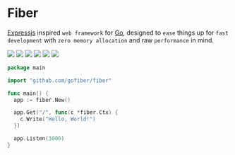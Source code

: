 # Fiber

[Expressjs](https://github.com/expressjs/express) inspired `web framework` for [Go](https://golang.org/doc/), designed to `ease` things up for `fast development` with `zero memory allocation` and raw `performance` in mind.

[![](https://img.shields.io/github/release/gofiber/fiber)](https://github.com/gofiber/fiber/releases)
[![](https://img.shields.io/badge/godoc-reference-blue.svg?longCache=true&style=flat)](https://pkg.go.dev/github.com/gofiber/fiber?tab=doc)
![](https://img.shields.io/badge/coverage-84.6%25-brightgreen.svg?longCache=true&style=flat)
![](https://img.shields.io/badge/go-100.0%25-brightgreen.svg?longCache=true&style=flat)
![](https://img.shields.io/badge/go%20report-A+-brightgreen.svg?longCache=true&style=flat)
[![](https://img.shields.io/badge/gitter-chat-brightgreen.svg?longCache=true&style=flat)](https://pkg.go.dev/github.com/gofiber/fiber?tab=doc)

```go
package main

import "github.com/gofiber/fiber"

func main() {
  app := fiber.New()

  app.Get("/", func(c *fiber.Ctx) {
    c.Write("Hello, World!")
  })

  app.Listen(3000)
}
```
